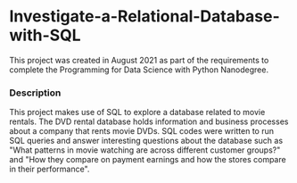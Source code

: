 # Investigate-a-Relational-Database-with-SQL
This project was created in August 2021 as part of the requirements to complete the Programming for Data Science with Python Nanodegree.

### Description
This project makes use of SQL to explore a database related to movie rentals. The DVD rental database holds information and business processes about a company that rents movie DVDs. SQL codes were written to run SQL queries and answer interesting questions about the database such as "What patterns in movie watching are across different customer groups?" and "How they compare on payment earnings and how the stores compare in their performance".
